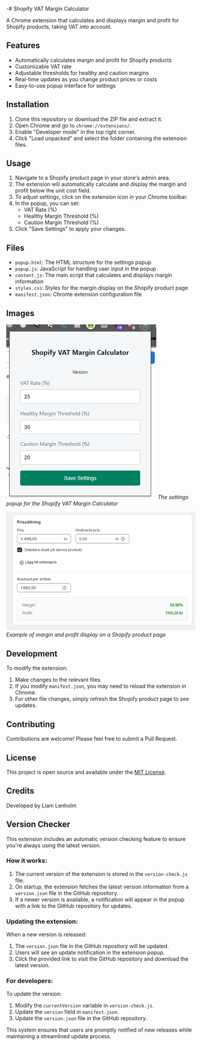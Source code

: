-# Shopify VAT Margin Calculator

A Chrome extension that calculates and displays margin and profit for Shopify products, taking VAT into account.

## Features

- Automatically calculates margin and profit for Shopify products
- Customizable VAT rate
- Adjustable thresholds for healthy and caution margins
- Real-time updates as you change product prices or costs
- Easy-to-use popup interface for settings

## Installation

1. Clone this repository or download the ZIP file and extract it.
2. Open Chrome and go to `chrome://extensions/`.
3. Enable "Developer mode" in the top right corner.
4. Click "Load unpacked" and select the folder containing the extension files.

## Usage

1. Navigate to a Shopify product page in your store's admin area.
2. The extension will automatically calculate and display the margin and profit below the unit cost field.
3. To adjust settings, click on the extension icon in your Chrome toolbar.
4. In the popup, you can set:
   - VAT Rate (%)
   - Healthy Margin Threshold (%)
   - Caution Margin Threshold (%)
5. Click "Save Settings" to apply your changes.

## Files

- `popup.html`: The HTML structure for the settings popup
- `popup.js`: JavaScript for handling user input in the popup
- `content.js`: The main script that calculates and displays margin information
- `styles.css`: Styles for the margin display on the Shopify product page
- `manifest.json`: Chrome extension configuration file

## Images

![Extension Popup](./ReadME_Images/popup.PNG)
_The settings popup for the Shopify VAT Margin Calculator_

![Margin Display](./ReadME_Images/display.PNG)
_Example of margin and profit display on a Shopify product page_

## Development

To modify the extension:

1. Make changes to the relevant files.
2. If you modify `manifest.json`, you may need to reload the extension in Chrome.
3. For other file changes, simply refresh the Shopify product page to see updates.

## Contributing

Contributions are welcome! Please feel free to submit a Pull Request.

## License

This project is open source and available under the [MIT License](LICENSE).

## Credits

Developed by Liam Lenholm

## Version Checker

This extension includes an automatic version checking feature to ensure you're always using the latest version.

### How it works:

1. The current version of the extension is stored in the `version-check.js` file.
2. On startup, the extension fetches the latest version information from a `version.json` file in the GitHub repository.
3. If a newer version is available, a notification will appear in the popup with a link to the GitHub repository for updates.

### Updating the extension:

When a new version is released:

1. The `version.json` file in the GitHub repository will be updated.
2. Users will see an update notification in the extension popup.
3. Click the provided link to visit the GitHub repository and download the latest version.

### For developers:

To update the version:

1. Modify the `currentVersion` variable in `version-check.js`.
2. Update the `version` field in `manifest.json`.
3. Update the `version.json` file in the GitHub repository.

This system ensures that users are promptly notified of new releases while maintaining a streamlined update process.
